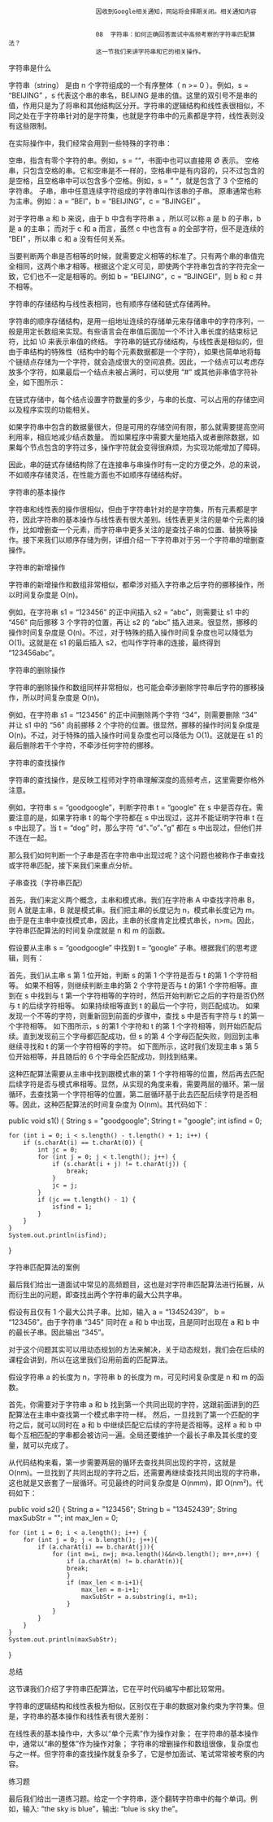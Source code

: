 
                            
                            因收到Google相关通知，网站将会择期关闭。相关通知内容
                            
                            
                            08  字符串：如何正确回答面试中高频考察的字符串匹配算法？
                            这一节我们来讲字符串和它的相关操作。

字符串是什么

字符串（string） 是由 n 个字符组成的一个有序整体（ n >= 0 ）。例如，s = “BEIJING” ，s 代表这个串的串名，BEIJING 是串的值。这里的双引号不是串的值，作用只是为了将串和其他结构区分开。字符串的逻辑结构和线性表很相似，不同之处在于字符串针对的是字符集，也就是字符串中的元素都是字符，线性表则没有这些限制。

在实际操作中，我们经常会用到一些特殊的字符串：


空串，指含有零个字符的串。例如，s = ““，书面中也可以直接用 Ø 表示。
空格串，只包含空格的串。它和空串是不一样的，空格串中是有内容的，只不过包含的是空格，且空格串中可以包含多个空格。例如，s = ”   “，就是包含了 3 个空格的字符串。
子串，串中任意连续字符组成的字符串叫作该串的子串。
原串通常也称为主串。例如：a = “BEI”，b = “BEIJING”，c = “BJINGEI” 。


对于字符串 a 和 b 来说，由于 b 中含有字符串 a ，所以可以称 a 是 b 的子串，b 是 a 的主串；
而对于 c 和 a 而言，虽然 c 中也含有 a 的全部字符，但不是连续的 “BEI” ，所以串 c 和 a 没有任何关系。



当要判断两个串是否相等的时候，就需要定义相等的标准了。只有两个串的串值完全相同，这两个串才相等。根据这个定义可见，即使两个字符串包含的字符完全一致，它们也不一定是相等的。例如 b = “BEIJING”，c = “BJINGEI”，则 b 和 c 并不相等。

字符串的存储结构与线性表相同，也有顺序存储和链式存储两种。


字符串的顺序存储结构，是用一组地址连续的存储单元来存储串中的字符序列，一般是用定长数组来实现。有些语言会在串值后面加一个不计入串长度的结束标记符，比如 \0 来表示串值的终结。
字符串的链式存储结构，与线性表是相似的，但由于串结构的特殊性（结构中的每个元素数据都是一个字符），如果也简单地将每个链结点存储为一个字符，就会造成很大的空间浪费。因此，一个结点可以考虑存放多个字符，如果最后一个结点未被占满时，可以使用 “#” 或其他非串值字符补全，如下图所示：




在链式存储中，每个结点设置字符数量的多少，与串的长度、可以占用的存储空间以及程序实现的功能相关。


如果字符串中包含的数据量很大，但是可用的存储空间有限，那么就需要提高空间利用率，相应地减少结点数量。
而如果程序中需要大量地插入或者删除数据，如果每个节点包含的字符过多，操作字符就会变得很麻烦，为实现功能增加了障碍。


因此，串的链式存储结构除了在连接串与串操作时有一定的方便之外，总的来说，不如顺序存储灵活，在性能方面也不如顺序存储结构好。

字符串的基本操作

字符串和线性表的操作很相似，但由于字符串针对的是字符集，所有元素都是字符，因此字符串的基本操作与线性表有很大差别。线性表更关注的是单个元素的操作，比如增删查一个元素，而字符串中更多关注的是查找子串的位置、替换等操作。接下来我们以顺序存储为例，详细介绍一下字符串对于另一个字符串的增删查操作。

字符串的新增操作

字符串的新增操作和数组非常相似，都牵涉对插入字符串之后字符的挪移操作，所以时间复杂度是 O(n)。

例如，在字符串 s1 = “123456” 的正中间插入 s2 = “abc”，则需要让 s1 中的 “456” 向后挪移 3 个字符的位置，再让 s2 的 “abc” 插入进来。很显然，挪移的操作时间复杂度是 O(n)。不过，对于特殊的插入操作时间复杂度也可以降低为 O(1)。这就是在 s1 的最后插入 s2，也叫作字符串的连接，最终得到 “123456abc”。

字符串的删除操作

字符串的删除操作和数组同样非常相似，也可能会牵涉删除字符串后字符的挪移操作，所以时间复杂度是 O(n)。

例如，在字符串 s1 = “123456” 的正中间删除两个字符 “34”，则需要删除 “34” 并让 s1 中的 “56” 向前挪移 2 个字符的位置。很显然，挪移的操作时间复杂度是 O(n)。不过，对于特殊的插入操作时间复杂度也可以降低为 O(1)。这就是在 s1 的最后删除若干个字符，不牵涉任何字符的挪移。

字符串的查找操作

字符串的查找操作，是反映工程师对字符串理解深度的高频考点，这里需要你格外注意。

例如，字符串 s = “goodgoogle”，判断字符串 t = “google” 在 s 中是否存在。需要注意的是，如果字符串 t 的每个字符都在 s 中出现过，这并不能证明字符串 t 在 s 中出现了。当 t = “dog” 时，那么字符 “d”、”o”、”g” 都在 s 中出现过，但他们并不连在一起。

那么我们如何判断一个子串是否在字符串中出现过呢？这个问题也被称作子串查找或字符串匹配，接下来我们来重点分析。

子串查找（字符串匹配）

首先，我们来定义两个概念，主串和模式串。我们在字符串 A 中查找字符串 B，则 A 就是主串，B 就是模式串。我们把主串的长度记为 n，模式串长度记为 m。由于是在主串中查找模式串，因此，主串的长度肯定比模式串长，n>m。因此，字符串匹配算法的时间复杂度就是 n 和 m 的函数。

假设要从主串 s = “goodgoogle” 中找到 t = “google” 子串。根据我们的思考逻辑，则有：


首先，我们从主串 s 第 1 位开始，判断 s 的第 1 个字符是否与 t 的第 1 个字符相等。
如果不相等，则继续判断主串的第 2 个字符是否与 t 的第1 个字符相等。直到在 s 中找到与 t 第一个字符相等的字符时，然后开始判断它之后的字符是否仍然与 t 的后续字符相等。
如果持续相等直到 t 的最后一个字符，则匹配成功。
如果发现一个不等的字符，则重新回到前面的步骤中，查找 s 中是否有字符与 t 的第一个字符相等。
如下图所示，s 的第1 个字符和 t 的第 1 个字符相等，则开始匹配后续。直到发现前三个字母都匹配成功，但 s 的第 4 个字母匹配失败，则回到主串继续寻找和 t 的第一个字符相等的字符。
如下图所示，这时我们发现主串 s 第 5 位开始相等，并且随后的 6 个字母全匹配成功，则找到结果。




这种匹配算法需要从主串中找到跟模式串的第 1 个字符相等的位置，然后再去匹配后续字符是否与模式串相等。显然，从实现的角度来看，需要两层的循环。第一层循环，去查找第一个字符相等的位置，第二层循环基于此去匹配后续字符是否相等。因此，这种匹配算法的时间复杂度为 O(nm)。其代码如下：

public void s1() {
    String s = "goodgoogle";
    String t = "google";
    int isfind = 0;

    for (int i = 0; i < s.length() - t.length() + 1; i++) {
        if (s.charAt(i) == t.charAt(0)) {
            int jc = 0;
            for (int j = 0; j < t.length(); j++) {
                if (s.charAt(i + j) != t.charAt(j)) {
                    break;
                }
                jc = j;
            }
            if (jc == t.length() - 1) {
                isfind = 1;
            }
        }
    }
    System.out.println(isfind);
}


字符串匹配算法的案例

最后我们给出一道面试中常见的高频题目，这也是对字符串匹配算法进行拓展，从而衍生出的问题，即查找出两个字符串的最大公共字串。

假设有且仅有 1 个最大公共子串。比如，输入 a = “13452439”， b = “123456”。由于字符串 “345” 同时在 a 和 b 中出现，且是同时出现在 a 和 b 中的最长子串。因此输出 “345”。

对于这个问题其实可以用动态规划的方法来解决，关于动态规划，我们会在后续的课程会讲到，所以在这里我们沿用前面的匹配算法。

假设字符串 a 的长度为 n，字符串 b 的长度为 m，可见时间复杂度是 n 和 m 的函数。


首先，你需要对于字符串 a 和 b 找到第一个共同出现的字符，这跟前面讲到的匹配算法在主串中查找第一个模式串字符一样。
然后，一旦找到了第一个匹配的字符之后，就可以同时在 a 和 b 中继续匹配它后续的字符是否相等。这样 a 和 b 中每个互相匹配的字串都会被访问一遍。全局还要维护一个最长子串及其长度的变量，就可以完成了。


从代码结构来看，第一步需要两层的循环去查找共同出现的字符，这就是 O(nm)。一旦找到了共同出现的字符之后，还需要再继续查找共同出现的字符串，这也就是又嵌套了一层循环。可见最终的时间复杂度是 O(nmm)，即 O(nm²)。代码如下：

public void s2() {
    String a = "123456";
    String b = "13452439";
    String maxSubStr = "";
    int max_len = 0;
		
    for (int i = 0; i < a.length(); i++) {
        for (int j = 0; j < b.length(); j++){
            if (a.charAt(i) == b.charAt(j)){
                for (int m=i, n=j; m<a.length()&&n<b.length(); m++,n++) {
                    if (a.charAt(m) != b.charAt(n)){
                    break;
                    }
                    if (max_len < m-i+1){
                        max_len = m-i+1;
                        maxSubStr = a.substring(i, m+1);
                    }
                }
            }
        }	
    }
    System.out.println(maxSubStr);
}


总结

这节课我们介绍了字符串匹配算法，它在平时代码编写中都比较常用。

字符串的逻辑结构和线性表极为相似，区别仅在于串的数据对象约束为字符集。但是，字符串的基本操作和线性表有很大差别：


在线性表的基本操作中，大多以“单个元素”作为操作对象；
在字符串的基本操作中，通常以“串的整体”作为操作对象；
字符串的增删操作和数组很像，复杂度也与之一样。但字符串的查找操作就复杂多了，它是参加面试、笔试常常被考察的内容。


练习题

最后我们给出一道练习题。给定一个字符串，逐个翻转字符串中的每个单词。例如，输入: “the sky is blue”，输出: “blue is sky the”。

                        
                        
                            